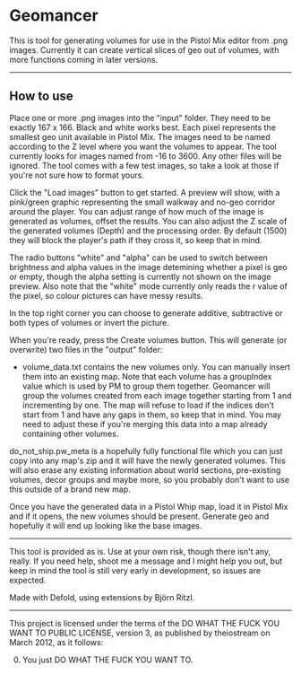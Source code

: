 # Geomancer

This is tool for generating volumes for use in the Pistol Mix editor from .png images. Currently it can create vertical slices of geo out of volumes, with more functions coming in later versions.

---

## How to use

Place one or more .png images into the "input" folder. They need to be exactly 167 x 166. Black and white works best. Each pixel represents the smallest geo unit available in Pistol Mix. The images need to be named according to the Z level where you want the volumes to appear. The tool currently looks for images named from -16 to 3600. Any other files will be ignored. The tool comes with a few test images, so take a look at those if you're not sure how to format yours.

Click the "Load images" button to get started. A preview will show, with a pink/green graphic representing the small walkway and no-geo corridor around the player. You can adjust range of how much of the image is generated as volumes, offset the results. You can also adjust the Z scale of the generated volumes (Depth) and the processing order. By default (1500) they will block the player's path if they cross it, so keep that in mind.

The radio buttons "white" and "alpha" can be used to switch between brightness and alpha values in the image detemining whether a pixel is geo or empty, though the alpha setting is currently not shown on the image preview. Also note that the "white" mode currently only reads the r value of the pixel, so colour pictures can have messy results.

In the top right corner you can choose to generate additive, subtractive or both types of volumes or invert the picture.

When you're ready, press the Create volumes button.  This will generate (or overwrite) two files in the "output" folder:

- volume_data.txt contains the new volumes only. You can manually insert them into an existing map. Note that each volume has a groupIndex value which is used by PM to group them together. Geomancer will group the volumes created from each image together starting from 1 and incrementing by one. The map will refuse to load if the indices don't start from 1 and have any gaps in them, so keep that in mind. You may need to adjust these if you're merging this data into a map already containing other volumes.

do_not_ship.pw_meta is a hopefully fully functional file which you can just copy into any map's zip and it will have the newly generated volumes. This will also erase any existing information about world sections, pre-existing volumes, decor groups and maybe more, so you probably don't want to use this outside of a brand new map.

Once you have the generated data in a Pistol Whip map, load it in Pistol Mix and if it opens, the new volumes should be present. Generate geo and hopefully it will end up looking like the base images.

---

This tool is provided as is. Use at your own risk, though there isn't any, really. If you need help, shoot me a message and I might help you out, but keep in mind the tool is still very early in development, so issues are expected.

Made with Defold, using extensions by Björn Ritzl.

---

This project is licensed under the terms of the
DO WHAT THE FUCK YOU WANT TO PUBLIC LICENSE, version 3,
as published by theiostream on March 2012, as it follows:

0. You just DO WHAT THE FUCK YOU WANT TO.